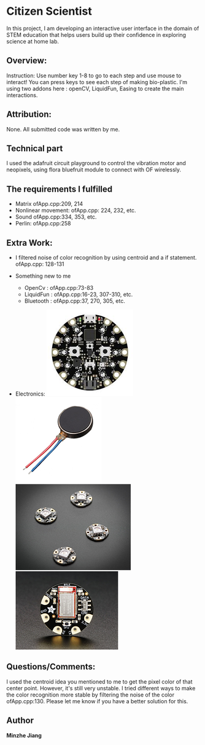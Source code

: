 # Citizen Scientist
In this project, I am developing an interactive user interface in the domain of STEM education that helps users build up their confidence in exploring science at home lab.   

## Overview:
Instruction: Use number key 1-8 to go to each step and use mouse to interact!
You can press keys to see each step of making bio-plastic. I'm using two addons here : openCV, LiquidFun, Easing to create the main interactions.

## Attribution:

None.  All submitted code was written by me.


## Technical part
I used the adafruit circuit playground to control the vibration motor and neopixels, using flora bluefruit module to connect with OF wirelessly.

## The requirements I fulfilled
* Matrix  ofApp.cpp:209, 214
* Nonlinear movement: ofApp.cpp: 224, 232, etc.
* Sound ofApp.cpp:334, 353, etc.
* Perlin: ofApp.cpp:258

## Extra Work:

* I filtered noise of color recognition by using centroid and a if statement. ofApp.cpp: 128-131
* Something new to me
    * OpenCv :  ofApp.cpp:73-83
    * LiquidFun :  ofApp.cpp:16-23, 307-310, etc.
    * Bluetooth :  ofApp.cpp:37, 270, 305, etc.





* Electronics:
        ![alt text](https://github.com/wolfm2/oF_2018SP/blob/master/13_Final/JiangMinzhe/circuit_playground.jpeg)
        ![alt text](https://github.com/wolfm2/oF_2018SP/blob/master/13_Final/JiangMinzhe/vibration_motor.jpg)
        ![alt text](https://github.com/wolfm2/oF_2018SP/blob/master/13_Final/JiangMinzhe/neopixel.jpg)
        ![alt text](https://github.com/wolfm2/oF_2018SP/blob/master/13_Final/JiangMinzhe/bluefruit.jpg)
        
## Questions/Comments:
I used the centroid idea you mentioned to me to get the pixel color of that center point. However, it's still very unstable. I tried different ways to make the color recognition more stable by filtering the noise of the color ofApp.cpp:130. Please let me know if you have a better solution for this.

## Author

 **Minzhe Jiang** 











